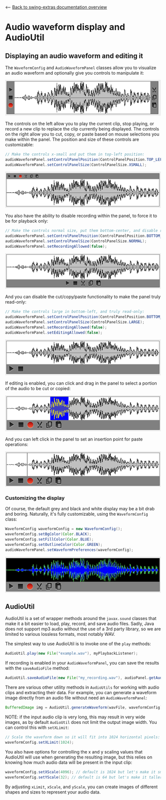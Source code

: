 <-- [Back to swing-extras documentation overview](../README.md)

# Audio waveform display and AudioUtil

## Displaying an audio waveform and editing it

The `WaveformConfig` and `AudioWaveformPanel` classes allow you to
visualize an audio waveform and optionally give you controls to manipulate it:

![AudioWaveform](audio_screenshot1.png "AudioWaveformPanel")

The controls on the left allow you to play the current clip, stop playing, or
record a new clip to replace the clip currently being displayed. The controls on
the right allow you to cut, copy, or paste based on mouse selections you make
within the panel. The position and size of these controls are customizable:

```java
// Make the controls x-small and put them in top-left position:
audioWaveformPanel.setControlPanelPosition(ControlPanelPosition.TOP_LEFT);
audioWaveformPanel.setControlPanelSize(ControlPanelSize.XSMALL);
```

![AudioWaveform](audio_screenshot2.png "X-small controls in top-left")

You also have the ability to disable recording within the panel, to force it to
be for playback only:

```java
// Make the controls normal size, put them bottom-center, and disable recording:
audioWaveformPanel.setControlPanelPosition(ControlPanelPosition.BOTTOM_CENTER);
audioWaveformPanel.setControlPanelSize(ControlPanelSize.NORMAL);
audioWaveformPanel.setRecordingAllowed(false);
```

![AudioWaveform](audio_screenshot3.png "Controls in bottom-center, no recording")

And you can disable the cut/copy/paste functionality to make the panel truly
read-only:

```java
// Make the controls large in bottom-left, and truly read-only:
audioWaveformPanel.setControlPanelPosition(ControlPanelPosition.BOTTOM_LEFT);
audioWaveformPanel.setControlPanelSize(ControlPanelSize.LARGE);
audioWaveformPanel.setRecordingAllowed(false);
audioWaveformPanel.setEditingAllowed(false);
```

![AudioWaveform](audio_screenshot4.png "Large, read-only controls in bottom-left")

If editing is enabled, you can click and drag in the panel to select a portion
of the audio to be cut or copied:

![AudioWaveform](audio_screenshot5.png "Click and drag to select")

And you can left click in the panel to set an insertion point for paste operations:

![AudioWaveform](audio_screenshot6.png "Left click to set insertion point")

### Customizing the display

Of course, the default grey and black and white display may be a bit drab and boring.
Naturally, it's fully customizable, using the `WaveformConfig` class:

```java
WaveformConfig waveformConfig = new WaveformConfig();
waveformConfig.setBgColor(Color.BLACK);
waveformConfig.setFillColor(Color.BLUE);
waveformConfig.setOutlineColor(Color.GREEN);
audioWaveformPanel.setWaveformPreferences(waveformConfig);
```

![AudioWaveform](audio_screenshot7.png "Setting custom config")


## AudioUtil

AudioUtil is a set of wrapper methods around the `javax.sound` classes that make
it a bit easier to load, play, record, and save audio files. Sadly, Java does not
support mp3 audio without the use of a 3rd party library, so we are limited
to various lossless formats, most notably WAV.

The simplest way to use AudioUtil is to invoke one of the `play` methods:

```java
AudioUtil.play(new File("example.wav"), myPlaybackListener);
```

If recording is enabled in your `AudioWaveformPanel`, you can save the results
with the `saveAudioFile` method:

```java
AudioUtil.saveAudioFile(new File("my_recording.wav"), audioPanel.getAudioData());
```

There are various other utility methods in `AudioUtils` for working with audio clips
and extracting their data. For example, you can generate a waveform image
directly from an audio file without need an `AudioWaveformPanel`:

```java
BufferedImage img = AudioUtil.generateWaveform(wavFile, waveformConfig);
```

NOTE: if the input audio clip is very long, this may result in very wide images,
as by default `AudioUtil` does not limit the output image width. You can control
this with `setXLimit`:

```java
// Scale the waveform down so it will fit into 1024 horizontal pixels:
waveformConfig.setXLimit(1024);
```

You also have options for controlling the x and y scaling values that AudioUtil
will use when generating the resulting image, but this relies on knowing how much
audio data will be present in the input clip:

```java
waveformConfig.setXScale(4096); // default is 1024 but let's make it smaller
waveformConfig.setYScale(32); // default is 64 but let's make it taller
```

By adjusting `xLimit`, `xScale`, and `yScale`, you can create images of different
shapes and sizes to represent your audio data.
